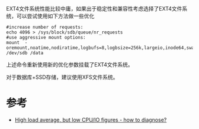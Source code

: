 EXT4文件系统性能比较中庸，如果出于稳定性和兼容性考虑选择了EXT4文件系统，可以尝试使用如下方法做一些优化

```
#increase number of requests:
echo 4096 > /sys/block/sdb/queue/nr_requests
#use aggressive mount options:
mount  -oremount,noatime,nodiratime,logbufs=8,logbsize=256k,largeio,inode64,swalloc,allocsize=131072k,nobarrier /dev/sdb /data
```

上述命令重新使用新的优化参数挂载了EXT4文件系统。

对于数据库+SSD存储，建议使用XFS文件系统。

# 参考

* [High load average, but low CPU/IO figures - how to diagnose? ](http://serverfault.com/questions/757546/high-load-average-but-low-cpu-io-figures-how-to-diagnose-dmesg-output-inclu)